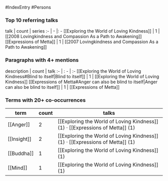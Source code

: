 #IndexEntry #Persons

### Top 10 referring talks
talk | count | series
:- | - |: -
[[Exploring the World of Loving Kindness]] | 1 | [[2008 Lovingkindness and Compassion As a Path to Awakening]]
[[Expressions of Metta]] | 1 | [[2007 Lovingkindness and Compassion As a Path to Awakening]]

### Paragraphs with 4+ mentions
description | count | talk
:- | : - | :-
[[Exploring the World of Loving Kindness#Blind to itself\|Blind to itself]] | 1 | [[Exploring the World of Loving Kindness]]
[[Expressions of Metta#Anger can also be blind to itself\|Anger can also be blind to itself]] | 1 | [[Expressions of Metta]]

### Terms with 20+ co-occurrences
term | count | talks
-|-|-
[[Anger]] | 2 | <span class="counts">[[Exploring the World of Loving Kindness]] (1) · [[Expressions of Metta]] (1)</span> 
[[Insight]] | 2 | <span class="counts">[[Exploring the World of Loving Kindness]] (1) · [[Expressions of Metta]] (1)</span> 
[[Buddha]] | 1 | <span class="counts">[[Exploring the World of Loving Kindness]] (1)</span> 
[[Mind]] | 1 | <span class="counts">[[Exploring the World of Loving Kindness]] (1)</span> 

